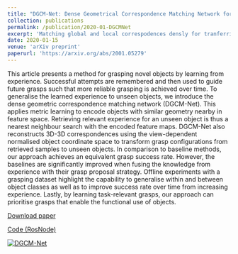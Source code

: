 ```yaml
---
title: "DGCM-Net: Dense Geometrical Correspondence Matching Network for Incremental Experience-based Robotic Grasping"
collection: publications
permalink: /publication/2020-01-DGCMNet
excerpt: 'Matching global and local correspodences densly for tranferring grasp poses from a previous success to a new object'
date: 2020-01-15
venue: 'arXiv preprint'
paperurl: 'https://arxiv.org/abs/2001.05279'
---
```

This article presents a method for grasping novel objects by learning from experience. Successful attempts are remembered and then used to guide future grasps such that more reliable grasping is achieved over time. To generalise the learned experience to unseen objects, we introduce the dense geometric correspondence matching network (DGCM-Net). This applies metric learning to encode objects with similar geometry nearby in feature space. Retrieving relevant experience for an unseen object is thus a nearest neighbour search with the encoded feature maps. DGCM-Net also reconstructs 3D-3D correspondences using the view-dependent normalised object coordinate space to transform grasp configurations from retrieved samples to unseen objects. In comparison to baseline methods, our approach achieves an equivalent grasp success rate. However, the baselines are significantly improved when fusing the knowledge from experience with their grasp proposal strategy. Offline experiments with a grasping dataset highlight the capability to generalise within and between object classes as well as to improve success rate over time from increasing experience. Lastly, by learning task-relevant grasps, our approach can prioritise grasps that enable the functional use of objects.

[Download paper](https://arxiv.org/abs/2001.05279)

[Code (RosNode)](https://rgit.acin.tuwien.ac.at/v4r/dgcm-net)

[![DGCM-Net](https://img.youtube.com/vi/iI_P1UVXfjo/0.jpg)](https://www.youtube.com/watch?v=iI_P1UVXfjo)
